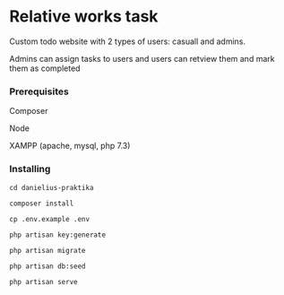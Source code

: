 # Relative works task

Custom todo website with 2 types of users: casuall and admins.

Admins can assign tasks to users and users can retview them and mark them as completed

### Prerequisites

Composer

Node

XAMPP (apache, mysql, php 7.3)


### Installing

```
cd danielius-praktika
```

```$xslt
composer install
```

```$xslt
cp .env.example .env
```

```$xslt
php artisan key:generate
```

```$xslt
php artisan migrate
```
```$xslt
php artisan db:seed
```

```$xslt
php artisan serve
```
